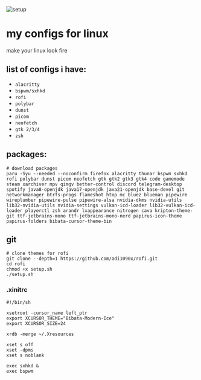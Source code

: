 ![setup](https://github.com/user-attachments/assets/eba80210-2c0f-4fb7-9b43-d8bafa8fffd4)
# my configs for linux
make your linux look fire


## list of configs i have:
- `alacritty`
- `bspwm/sxhkd`
- `rofi`
- `polybar`
- `dunst`
- `picom`
- `neofetch`
- `gtk 2/3/4`
- `zsh`

## packages:
```
# download packages
paru -Syu --needed --noconfirm firefox alacritty thunar bspwm sxhkd rofi polybar dunst picom neofetch gtk gtk2 gtk3 gtk4 code gamemode steam xarchiver mpv qimgv better-control discord telegram-desktop spotify java8-openjdk java17-openjdk java21-openjdk base-devel git networkmanager btrfs-progs flameshot htop mc bluez blueman pipewire wireplumber pipewire-pulse pipewire-alsa nvidia-dkms nvidia-utils lib32-nvidia-utils nvidia-settings vulkan-icd-loader lib32-vulkan-icd-loader playerctl zsh arandr lxappearance nitrogen cava kripton-theme-git ttf-jetbrains-mono ttf-jetbrains-mono-nerd papirus-icon-theme papirus-folders bibata-cursor-theme-bin
```
## git
```
# clone themes for rofi
git clone --depth=1 https://github.com/adi1090x/rofi.git
cd rofi
chmod +x setup.sh
./setup.sh
```
### .xinitrc
```
#!/bin/sh

xsetroot -cursor_name left_ptr
export XCURSOR_THEME="Bibata-Modern-Ice"
export XCURSOR_SIZE=24

xrdb -merge ~/.Xresources

xset s off
xset -dpms
xset s noblank

exec sxhkd &
exec bspwm
